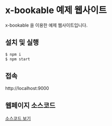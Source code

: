 # x-bookable 예제 웹사이트

x-bookable 을 이용한 예제 웹사이트입니다.

## 설치 및 실행
```sh
$ npm i
$ npm start
```

## 접속
http://localhost:9000

## 웹페이지 소스코드
[소스코드 보기](./www)